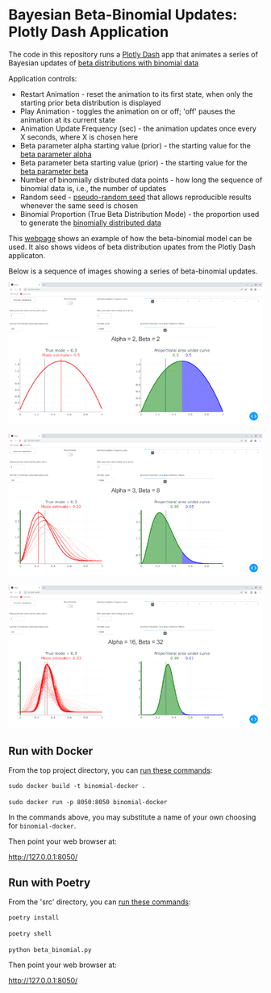 
# Bayesian Beta-Binomial Updates:  Plotly Dash Application

The code in this repository runs a [Plotly Dash](https://dash.plotly.com/) app that animates a series of Bayesian updates of [beta distributions with binomial data](https://en.wikipedia.org/wiki/Beta-binomial_distribution)

Application controls:

- Restart Animation - reset the animation to its first state, when only the starting prior beta distribution is displayed
- Play Animation - toggles the animation on or off; 'off' pauses the animation at its current state
- Animation Update Frequency (sec) - the animation updates once every X seconds, where X is chosen here
- Beta parameter alpha starting value (prior) - the starting value for the [beta parameter alpha](https://en.wikipedia.org/wiki/Beta_distribution)
- Beta parameter beta starting value (prior) - the starting value for the [beta parameter beta](https://en.wikipedia.org/wiki/Beta_distribution)
- Number of binomially distributed data points - how long the sequence of binomial data is, i.e., the number of updates
- Random seed - [pseudo-random seed](https://en.wikipedia.org/wiki/Pseudorandom_number_generator) that allows reproducible results whenever the same seed is chosen
- Binomial Proportion (True Beta Distribution Mode) - the proportion used to generate the [binomially distributed data](https://en.wikipedia.org/wiki/Binomial_distribution)

This [webpage](https://afairless.com/updating-our-predictions-with-new-data-basketball-edition/) shows an example of how the beta-binomial model can be used.  It also shows videos of beta distribution upates from the Plotly Dash applicaton.

Below is a sequence of images showing a series of beta-binomial updates.

![Image](./readme_images/update_screenshot_0.png)

![Image](./readme_images/update_screenshot_1.png)

![Image](./readme_images/update_screenshot_2.png)

## Run with Docker

From the top project directory, you can [run these commands](https://docs.docker.com/get-started/):

```code
sudo docker build -t binomial-docker .

sudo docker run -p 8050:8050 binomial-docker
```

In the commands above, you may substitute a name of your own choosing for ```binomial-docker```.

Then point your web browser at:

http://127.0.0.1:8050/

## Run with Poetry

From the 'src' directory, you can [run these commands](https://python-poetry.org/docs/basic-usage/):

```code
poetry install

poetry shell

python beta_binomial.py
```

Then point your web browser at:

http://127.0.0.1:8050/




